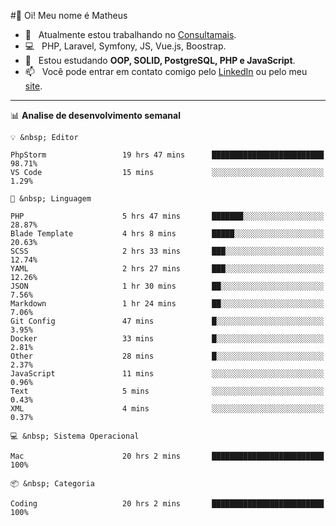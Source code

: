 #👋 Oi! Meu nome é Matheus

- 🔭 &nbsp; Atualmente estou trabalhando no [Consultamais](https://consultamais.com.br/).
- 💻 &nbsp; PHP, Laravel, Symfony, JS, Vue.js, Boostrap.
- 🌱 &nbsp; Estou estudando **OOP, SOLID, PostgreSQL, PHP e JavaScript**.
- 📫 &nbsp; Você pode entrar em contato comigo pelo [LinkedIn](https://www.linkedin.com/in/matheuscamargoxavier/) ou pelo meu [site](https://matheuscamargo.co).

-------

📊  **Analise de desenvolvimento semanal**
```text
💡 &nbsp; Editor

PhpStorm                 19 hrs 47 mins      █████████████████████████     98.71%
VS Code                  15 mins             ░░░░░░░░░░░░░░░░░░░░░░░░░      1.29%
```
```text
💬 &nbsp; Linguagem

PHP                      5 hrs 47 mins       ███████░░░░░░░░░░░░░░░░░░     28.87%
Blade Template           4 hrs 8 mins        █████░░░░░░░░░░░░░░░░░░░░     20.63%
SCSS                     2 hrs 33 mins       ███░░░░░░░░░░░░░░░░░░░░░░     12.74%
YAML                     2 hrs 27 mins       ███░░░░░░░░░░░░░░░░░░░░░░     12.26%
JSON                     1 hr 30 mins        ██░░░░░░░░░░░░░░░░░░░░░░░      7.56%
Markdown                 1 hr 24 mins        ██░░░░░░░░░░░░░░░░░░░░░░░      7.06%
Git Config               47 mins             █░░░░░░░░░░░░░░░░░░░░░░░░      3.95%
Docker                   33 mins             █░░░░░░░░░░░░░░░░░░░░░░░░      2.81%
Other                    28 mins             █░░░░░░░░░░░░░░░░░░░░░░░░      2.37%
JavaScript               11 mins             ░░░░░░░░░░░░░░░░░░░░░░░░░      0.96%
Text                     5 mins              ░░░░░░░░░░░░░░░░░░░░░░░░░      0.43%
XML                      4 mins              ░░░░░░░░░░░░░░░░░░░░░░░░░      0.37%
```
```text
💻 &nbsp; Sistema Operacional

Mac                      20 hrs 2 mins       █████████████████████████       100%
```
```text
📦 &nbsp; Categoria

Coding                   20 hrs 2 mins       █████████████████████████       100%
```
